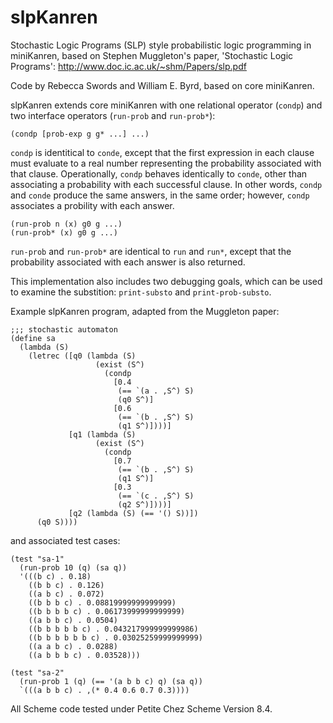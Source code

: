 slpKanren
=========

Stochastic Logic Programs (SLP) style probabilistic logic programming in miniKanren, based on Stephen Muggleton's paper, 'Stochastic Logic Programs': http://www.doc.ic.ac.uk/~shm/Papers/slp.pdf

Code by Rebecca Swords and William E. Byrd, based on core miniKanren.

slpKanren extends core miniKanren with one relational operator (```condp```) and two interface operators (```run-prob``` and ```run-prob*```):

```
(condp [prob-exp g g* ...] ...)
```

```condp``` is identitical to ```conde```, except that the first expression in each clause must evaluate to a real number representing the probability associated with that clause.  Operationally, ```condp``` behaves identically to ```conde```, other than associating a probability with each successful clause.  In other words, ```condp``` and ```conde``` produce the same answers, in the same order; however, ```condp``` associates a probility with each answer.

```
(run-prob n (x) g0 g ...)
(run-prob* (x) g0 g ...)
```

```run-prob``` and ```run-prob*``` are identical to ```run``` and ```run*```, except that the probability associated with each answer is also returned.

This implementation also includes two debugging goals, which can be used to examine the substition: ```print-substo``` and ```print-prob-substo```.

Example slpKanren program, adapted from the Muggleton paper:

```
;;; stochastic automaton
(define sa
  (lambda (S)
    (letrec ([q0 (lambda (S)
                   (exist (S^)
                     (condp
                       [0.4
                        (== `(a . ,S^) S)
                        (q0 S^)]
                       [0.6
                        (== `(b . ,S^) S)
                        (q1 S^)])))]
             [q1 (lambda (S)
                   (exist (S^)
                     (condp
                       [0.7
                        (== `(b . ,S^) S)
                        (q1 S^)]
                       [0.3
                        (== `(c . ,S^) S)
                        (q2 S^)])))]
             [q2 (lambda (S) (== '() S))])
      (q0 S))))
```

and associated test cases:

```
(test "sa-1"
  (run-prob 10 (q) (sa q))
  '(((b c) . 0.18)
    ((b b c) . 0.126)
    ((a b c) . 0.072)
    ((b b b c) . 0.08819999999999999)
    ((b b b b c) . 0.06173999999999999)
    ((a b b c) . 0.0504)
    ((b b b b b c) . 0.043217999999999986)
    ((b b b b b b c) . 0.03025259999999999)
    ((a a b c) . 0.0288)
    ((a b b b c) . 0.03528)))
```

```    
(test "sa-2"
  (run-prob 1 (q) (== '(a b b c) q) (sa q))
  `(((a b b c) . ,(* 0.4 0.6 0.7 0.3))))
```

All Scheme code tested under Petite Chez Scheme Version 8.4.